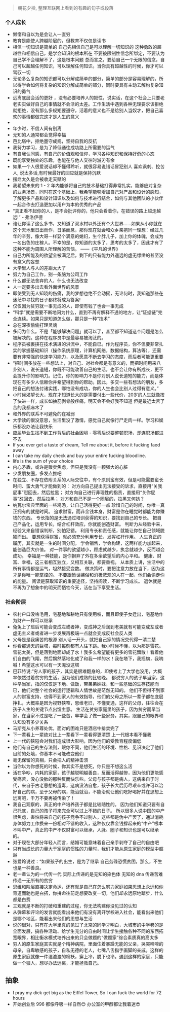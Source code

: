 > 朝花夕拾, 整理互联网上看到的有趣的句子或段落
### 个人成长
- 懒惰和自以为是会让人一直穷
- 教育是能使人跨越阶层的，但教育不仅仅是读书
- 相信一切知识是简单的
	自己先相信自己是可以理解一切知识的
	这种勇敢的超越性和相信自己，是学会知识的根本所在
	不要被限制性信念所绑定，不要认为自己学不会理解不了，这是根本问题
	总而言之，要给自己一个无限的信念，自己可以超越任何知识，可以理解任何知识。当你具有超越性的时候，你才可以驾驭一切
- 无论多么复杂的知识都可以分解成简单的部分，简单的部分是容易理解的，所以得学会如何将复杂的知识分解成简单的部分，同时要具有主动去解构复杂知识的勇气
- 远离底层会活的更好 ，没有必要培养人的奴性，说实话，在这个社会上只要老老实实做好自己的事情就不会活的太差。工作生活中遇到各种无理要求该拒绝就拒绝，没有那么多规矩要遵守，活着的意义也不是给别人当奴才，把自己喜欢的事情都做完这才是人生的意义
-
- 年少时，不信人间有别离
- 无知的人通常都会觉得幸福
- 芭比塔中，拒绝墨守成规，坚持自我的反抗
- 我努力学习，是为了降低通往成功路上所需要的运气
- 有自我认同感，有自己的价值观和信仰，学习各种知识和保持好奇的心态
- 既能享受独处的乐趣，也能在与他人交往时游刃有余
- 如果一个人很爱说话却不懂得聆听，就很容易说错话冒犯别人 喜欢讽刺、挖苦人, 说太多话,有时候最好的回应就是保持沉默
- 摆烂太久是会被收走天赋的
-  我希望未来的 1 - 2 年内能够将自己的技术基础打得非常扎实，能够应对复杂的业务场景，同时在这个基础上，我希望能够增加自己对产品和设计的感知，了解更多产品和设计知识以及如何与技术进行结合，如何与其他团队的小伙伴一起合作去打造更加以用户为本的优秀的产品
- “真正看不起你的人，是不会批评你的，他只会看着你，在错误的路上越走越远!” - 弗洛伊德
- 谁让你读了这么多书，又知道了双水村以外还有个大世界……如果从小你就在这个天地里日出而作，日落而息，那你现在就会和众乡亲抱同一理想：经过几年的辛劳，像大哥一样娶个满意的媳妇，生个胖儿子，加上你的体魄，会成为一名出色的庄稼人。不幸的是，你知道的太多了，思考的太多了，因此才有了这种不能为周围人所理解的苦恼。 ——《平凡的世界》
- 自己力所能及的欲望全被满足后，剩下的只有能力外遥远的虚无缥缈的甚至没有意义的妄想
- 大学里人与人的差距太大了
- 努力为自己工作，别一条脑为公司工作
- 什么都无法舍弃的人，什么也无法改变
- 人一定要多出去看外面世界的风景
- 即使受到无人知晓的伤痛，我的梦想也绝不会动摇，无论何时，我知道那些在迷茫中寻找的日子都终将成为答案!
- 仅仅因为贫穷就一事无成的人，即使有钱了也会一事无成
- “科学”就是需要不断地问为什么，直到不再有解释不通的地方，让“证据链”完全连续。如果只是知道怎么做，那只是一种“技术”
- 总在深夜偷偷打理灵魂
- 多问为什么。不是「能够解决问题」就可以了，甚至都不知道这个问题是怎么被解决的。这种在程序员中是最容易被淘汰的。
- 程序员被裹挟在技术演进的洪流中，不能自已。作为程序员，你不但要非常扎实的掌握基础知识（操作系统原理，计算机网络，数据结构，算法等），还需要有非常强的快速学习能力，以及愿意不断去学习的态度，而后者可能更重要
- “把时间多放在一些想法上，对自己、对社会都是有意义的，而把时间用来八卦别人，说长道短，你既不可能改善自己的生活，也不会让你有所成长，更不会提升你的影响力。记住，你的影响力不是你对别人说长道短的能力，而是体现在有多少人信赖你并希望得到你的帮助。因此，多交一些有想法的朋友，多把自己的想法付诸实践，哪怕没有成功，你的人生也会比别人过得有意义。”
- 小时候渴望长大，现在才知道长大的是需要付出一些代价，20岁的人生就像按了快进一样，成长如抽筋剥骨般疼痛，明天会不会好我不知道 但是最近太苦了 苦的我都麻木了
- 和外界的联系不可避免的在减弱
- 大学读的很没意思，生活里没了激情，感觉自己就像行尸走肉一样。学习和娱乐都没办法让我快乐
- 应届毕业生找不到工作背后的社会困境 - 零零后说要整顿职场，却连职场都进不去
- If you ever get a taste of dream, Tell me about it, before it fucking faed away
- I can take my daily check and buy your entire fucking bloodline.
- life is the sum of your choice
- 内心矛盾，或许是贩卖焦虑，但只是我没有一颗强大的心脏
- 少发朋友圈，多发点推吧
- 在独立、不存在依附关系的人际交往中，有个原则蛮有效，但是可能需要蛮长时间、蛮大勇气才能做到的：
	对方向自己提出无法接受的诉求，直接用“关我屁事”怼回去，然后拉黑；
	对方向自己进行非理性的指责，直接用“关你屁事”怼回去，然后拉黑；
	对方和自己不是一个圈层的，拉黑又何妨？
- 纳瓦尔宝典里面的一些鸡汤，让自己活得更好一点
	珍惜自己的时间，你唯一真正拥有的就是时间。
	追求财富，而非金钱本身，财富是你在睡觉时都能为你赚钱的东西。
	专长指的是无法通过培训获得的知识，要找到自己的专长。
	把自己产品化，运用专长，结合杠杆效应，你就能创造财富。
	判断力从经验中来，经验又来自错误判断，别怕犯错。
	利用专长和责任感，就能让你在自己领域脱颖而出。
	要想获得财富，就必须充分利用专长，发挥杠杆作用。
	人生真正的履历，其实就是一生的时间分配。
	学会销售，学会构建，这两样能力加起来，能创造巨大价值。
	对一件事的欲望越小，顾虑就越少，执念就越少，反而越会成功。
	幸福是一种技能，是你摒弃了外在多余欲望后的内心平和。
	健康、财富、幸福，这三者相互独立，又相互关联，都要重视。
	从本质上讲，生活中的所有事情都是运气，坦然接受变数。
	做决策时，要把注意力放在当下，因为这才是你唯一能掌控的。
	不要跟愤世嫉俗和消极悲观的人在一起，他们会偷走你的能量。
	阅读是获取知识的重要途径，坚持阅读，不断学习成长。
	退休就是不再为了想象中的明天而牺牲今天，活在当下享受生活。
### 社会阶层
- 农村户口没啥毛用，宅基地和耕地只有使用权，而且即使子女迁出，宅基地作为财产一样可以继承
- 兔兔上了班后可能会变成左或者神，变成神之后润到老美就有可能变成左或者虚无主义者或者进一步发展再极端一点就会变成反社会反人类
- 父母是是我痛苦的根源 别人话一开头，就把自己家的情况交代得一清二楚
- 你看那通天的巨塔，每时每刻都有人往下跳。我小时候不懂，以为那是雪花。雪花太美，但是落到地面却成了水！我多么希望能有更多的雪花飘散！看着他们自由的飞翔，然后飘然落地化成了和我一样的水！我在塔下，我摇旗，我呐喊！希望这水可以有一天淹没这塔
- 巴菲特说:“穷人家的孩子，其实是很难翻身的，即使考上了大学也没用，大概率依然过着贫穷的生活，因为他们成熟的比较晚。
	都说穷人的孩子早当家，这种早当家，指的仅仅是下地、做饭，带弟弟妹妹，和一些基础的生存技能而已，他们对整个社会的运行逻辑和人情世故是茫然无知的。
	他们不但得不到家人的财富支持，也得不到家人的有效指导，他们的父母之所以一辈子都在底层挣扎，大概率是因为视野狭窄，思维老旧，不懂变通，这样的父母，往往会在孩子人生的关键节点出馊主意。
	生活在贫穷家庭里的孩子，因为贫穷而早当家，在当家不过是吃了一些苦，早学会了做一些家务，其实，跟自己的眼界和认知没有多少关系
- 马斯克从小养尊处优，面对的困难只是酒店牛排卖完了
- 下一辈看上一辈绝对比上一辈看下一辈看得更清楚 上一代根本看不懂我
- 上一代的狭隘会对我们造成很大影响，因为他们的受教育程度偏低
- 他们有自己的生存法则，跟你不同，他们生活的环境、性格、见识决定了他们目前的处境，你基本不可能改变他们
- 毫无保留的真相，只会把人的精神击溃
- 当你以为你想死的时候，你其实不是想死，你只是不想这么活
- 活在争吵，内耗的家庭，孩子越聪明越善良，反而活得越惨，因为他们更能感受痛苦，没心没肺的那种反而快乐些。父母与孩子都是病人，这病来自于时代，来自于古老思想的遗毒，这病没法自愈，孩子长大后历尽艰辛或许可以治好自己的病，至于父母的病，能治就治，不能治就让他们吃好喝好并在思想上远离吧，千万不要再被传染了！
- 我自己观察的，真正的中产培养孩子都是比较随性的。
	因为他们知道只要有自己托底，自己的孩子将来完全可以过上不错的日子。
	所以很多人说中国的中产很焦虑，害怕将来自己的孩子竞争不过别人，这些都是伪中产罢了，通过消耗身体努力工作换来一份相对不错的收入，这种仅仅靠金钱撑起来的“中产”根本不叫中产，真正的中产不仅财富可以继承，人脉、圈子和知识也是可以继承的。
- 对于现在大部分年轻人而言，结婚可能意味着自己亲手剥夺了自己的自由吧
- 只有当成长的力量大于家庭的惯性的力量时，我们才能从原生家庭的模型中超越
- 张爱玲说过：“如果孩子的出生，是为了继承 自己劳碌恐慌贫困，那么，不生也是一种善良。
- 老一辈认为的一代传一代 实际上传递的是无知的染色体 无知的 dna 传递苦难 传递一无所有的贫穷
- 思维和阶层直接决定命运，还有就是自己在怎么努力家庭如果思想上永远和你背道而驰也是白搭，你拼命往前走想要改变一切，他们却永远原地踏步，什么都是白费
- 三观就是不断的打破和重建的过程，你无法构建你没见过的认知
- 从弹幕和评论的发言就能看出来他们有没有离开学校进入社会，能看出来他们是哪个地区，能看出来他们的思想与生活
- 说的很对，只有在大学里真的见过了北京的同学才明白，大城市的中学卷的是全面发展，搞各种活动、给学生充分的自由时间让学生接触各种不同的东西拓宽眼界，相比衡水模式培养出来的只会做题的“做题家”综合素质真的高太多
- 穷人的原生家庭其实就是个精神病院，里面住着暴躁无能的父亲，哭哭啼啼的母亲，自卑敏感的孩子，自私无德的老人，七嘴八舌指手画脚的亲戚。这样的原生家庭就像一件湿漉漉的棉袄，穿上冷，脱下也冷。遇到这样的家庭，只能做一个狠人，想尽办法远离，才能拯救自己。
## 抽象
- I pray my dick get big as the Eiffel Tower, So I can fuck the world for 72 hours
- 开始创业后 996 都像呼吸一样自然😊 办公室的甲醇都让我着迷😍 
